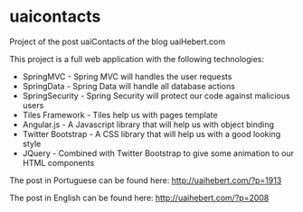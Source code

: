 uaicontacts
===========

Project of the post uaiContacts of the blog uaiHebert.com

This project is a full web application with the following technologies:
* SpringMVC - Spring MVC will handles the user requests
* SpringData - Spring Data will handle all database actions
* SpringSecurity - Spring Security will protect our code against malicious users
* Tiles Framework - Tiles help us with pages template
* Angular.js - A Javascript library that will help us with object binding
* Twitter Bootstrap - A CSS library that will help us with a good looking style
* JQuery - Combined with Twitter Bootstrap to give some animation to our HTML components

The post in Portuguese can be found here: http://uaihebert.com/?p=1913

The post in English can be found here: http://uaihebert.com/?p=2008
